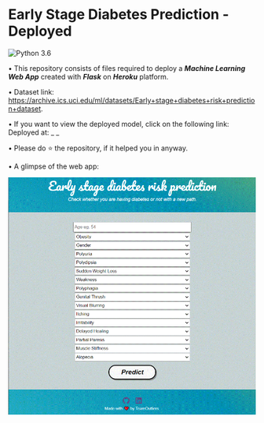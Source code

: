 # Early Stage Diabetes Prediction - Deployed
![Python 3.6](https://img.shields.io/badge/Python-3.7-brightgreen.svg) 

• This repository consists of files required to deploy a ___Machine Learning Web App___ created with ___Flask___ on ___Heroku___ platform.

• Dataset link: https://archive.ics.uci.edu/ml/datasets/Early+stage+diabetes+risk+prediction+dataset.

• If you want to view the deployed model, click on the following link:<br />
Deployed at: _ _

• Please do ⭐ the repository, if it helped you in anyway.

• A glimpse of the web app:

![GIF](readme_resources/Capture.GIF)
